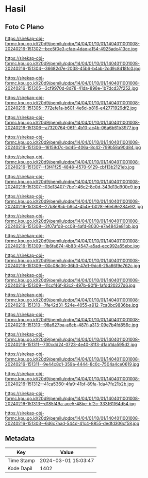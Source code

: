 # Hasil

## Foto C Plano

https://sirekap-obj-formc.kpu.go.id/20d9/pemilu/pdpr/14/04/01/10/01/1404011001008-20240216-151302--bcc5f0e3-cfae-4dae-a154-4925adc413cc.jpg

https://sirekap-obj-formc.kpu.go.id/20d9/pemilu/pdpr/14/04/01/10/01/1404011001008-20240216-151304--36682d7e-2038-45b6-b4ab-2cd9c8418fc0.jpg

https://sirekap-obj-formc.kpu.go.id/20d9/pemilu/pdpr/14/04/01/10/01/1404011001008-20240216-151305--3cf9970d-8d78-41da-898e-1b7dcd37f252.jpg

https://sirekap-obj-formc.kpu.go.id/20d9/pemilu/pdpr/14/04/01/10/01/1404011001008-20240216-151305--772efe1a-b601-4e6d-b816-e42771929df2.jpg

https://sirekap-obj-formc.kpu.go.id/20d9/pemilu/pdpr/14/04/01/10/01/1404011001008-20240216-151306--a7320764-061f-4b10-ac4b-06a6b61b3977.jpg

https://sirekap-obj-formc.kpu.go.id/20d9/pemilu/pdpr/14/04/01/10/01/1404011001008-20240216-151306--16159d7c-bd45-406a-8c42-799b58a90d84.jpg

https://sirekap-obj-formc.kpu.go.id/20d9/pemilu/pdpr/14/04/01/10/01/1404011001008-20240216-151307--f3f41f25-4848-4570-9129-cbf13b2121eb.jpg

https://sirekap-obj-formc.kpu.go.id/20d9/pemilu/pdpr/14/04/01/10/01/1404011001008-20240216-151307--03d13407-7be1-46c2-8c0d-343d13d900c9.jpg

https://sirekap-obj-formc.kpu.go.id/20d9/pemilu/pdpr/14/04/01/10/01/1404011001008-20240216-151308--27b8e85b-b9c4-454e-b028-e6eb9e284e92.jpg

https://sirekap-obj-formc.kpu.go.id/20d9/pemilu/pdpr/14/04/01/10/01/1404011001008-20240216-151308--3f07afd8-cc08-4afd-8030-e7a4843e81bb.jpg

https://sirekap-obj-formc.kpu.go.id/20d9/pemilu/pdpr/14/04/01/10/01/1404011001008-20240216-151309--1b6fa874-4b83-4547-a5ad-ecc992a55ebc.jpg

https://sirekap-obj-formc.kpu.go.id/20d9/pemilu/pdpr/14/04/01/10/01/1404011001008-20240216-151309--00c08c36-36b3-47e1-9dc6-25a86f9e762c.jpg

https://sirekap-obj-formc.kpu.go.id/20d9/pemilu/pdpr/14/04/01/10/01/1404011001008-20240216-151309--11ccf46f-83c2-497b-90f9-1afdd20227d6.jpg

https://sirekap-obj-formc.kpu.go.id/20d9/pemilu/pdpr/14/04/01/10/01/1404011001008-20240216-151310--7fe42d31-524e-4055-a912-7ca0bc9836be.jpg

https://sirekap-obj-formc.kpu.go.id/20d9/pemilu/pdpr/14/04/01/10/01/1404011001008-20240216-151310--98a627ba-a6cb-487f-a313-09e7b4fd856c.jpg

https://sirekap-obj-formc.kpu.go.id/20d9/pemilu/pdpr/14/04/01/10/01/1404011001008-20240216-151311--730cdd24-0723-4e40-81f3-d1ab1da595d2.jpg

https://sirekap-obj-formc.kpu.go.id/20d9/pemilu/pdpr/14/04/01/10/01/1404011001008-20240216-151311--9e44c8c1-359a-4444-8c0c-7504a4ce0619.jpg

https://sirekap-obj-formc.kpu.go.id/20d9/pemilu/pdpr/14/04/01/10/01/1404011001008-20240216-151312--41ca5360-4fa9-41bf-89fa-1da47fe21b2b.jpg

https://sirekap-obj-formc.kpu.go.id/20d9/pemilu/pdpr/14/04/01/10/01/1404011001008-20240216-151313--d185f49a-ace5-48be-bf2c-333f61f64d54.jpg

https://sirekap-obj-formc.kpu.go.id/20d9/pemilu/pdpr/14/04/01/10/01/1404011001008-20240216-151303--6d6c7aad-544d-41c4-8855-dedfd306cf58.jpg


## Metadata

| Key        | Value               |
| ---------- | ------------------- |
| Time Stamp | 2024-03-01 15:03:47 |
| Kode Dapil | 1402                |



